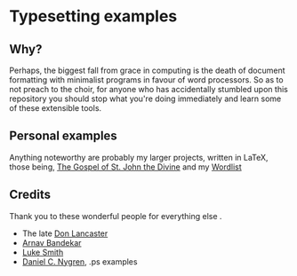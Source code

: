 # Typesetting examples

## Why?
Perhaps, the biggest fall from grace in computing is the death of document formatting with minimalist programs in favour of word processors. So as to not preach to the choir, for anyone who has accidentally stumbled upon this repository you should stop what you're doing immediately and learn some of these extensible tools.

## Personal examples

Anything noteworthy are probably my larger projects, written in LaTeX, those being, [The Gospel of St. John the Divine](https://github.com/christc4/john.git) and my [Wordlist](https://github.com/christc4/words.git)

## Credits
Thank you to these wonderful people for everything else .
- The late [Don Lancaster](https://www.tinaja.com/)
- [Arnav Bandekar](https://github.com/jackypacky?tab=repositories)
- [Luke Smith](https://lukesmith.xyz)
- [Daniel C. Nygren](https://github.com/dnygren), .ps examples
